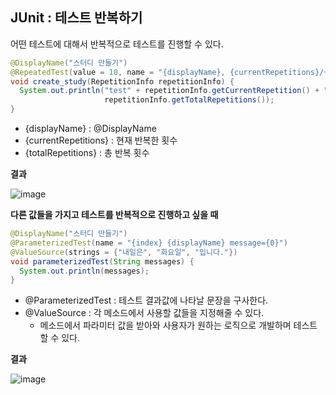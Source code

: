 ## JUnit : 테스트 반복하기

어떤 테스트에 대해서 반복적으로 테스트를 진행할 수 있다.

~~~java
@DisplayName("스터디 만들기")
@RepeatedTest(value = 10, name = "{displayName}, {currentRepetitions}/{totalRepetitions}" )
void create_study(RepetitionInfo repetitionInfo) {
  System.out.println("test" + repetitionInfo.getCurrentRepetition() + "/" +
                     repetitionInfo.getTotalRepetitions());
}
~~~

- {displayName} : @DisplayName
- {currentRepetitions} : 현재 반복한 횟수
- {totalRepetitions} : 총 반복 횟수



**결과**

![image](https://user-images.githubusercontent.com/40616436/74663368-fac49c00-51de-11ea-9711-45119ec79804.png)



**다른 값들을 가지고 테스트를 반복적으로 진행하고 싶을 때**

~~~java
@DisplayName("스터디 만들기")
@ParameterizedTest(name = "{index} {displayName} message={0}")
@ValueSource(strings = {"내일은", "화요일", "입니다."})
void parameterizedTest(String messages) {
  System.out.println(messages);
}
~~~

- @ParameterizedTest : 테스트 결과값에 나타날 문장을 구사한다.
- @ValueSource : 각 메소드에서 사용할 값들을 지정해줄 수 있다.
  - 메소드에서 파라미터 값을 받아와 사용자가 원하는 로직으로 개발하며 테스트할 수 있다.

**결과**

![image](https://user-images.githubusercontent.com/40616436/74665115-5cd2d080-51e2-11ea-89a6-d14fd10d1451.png)


